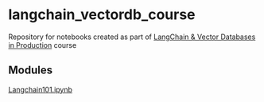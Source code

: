 # langchain_vectordb_course
Repository for notebooks created as part of [LangChain & Vector Databases in Production](https://learn.activeloop.ai) course

## Modules
[Langchain101.ipynb](https://github.com/jkpage00/langchain_vectordb_course/blob/main/Langchain101.ipynb)

